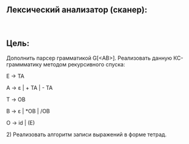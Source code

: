 <!DOCTYPE html>
<html lang="ru">
<head>
    <meta charset="UTF-8">
    <meta name="viewport" content="width=device-width, initial-scale=1.0">
</head>
<body>
    <h2>Лексический анализатор (сканер):</h2>
    <img src="https://github.com/bruhspirit/coursework/assets/160126744/c24d0b59-ca46-4141-8299-217bc3ec960c" alt="">
    <img src="https://github.com/bruhspirit/lab5/assets/160126744/27c7fbe3-7ad7-451f-860a-e516fa3a7ac6" alt="">
    <img src="https://github.com/bruhspirit/lab5/assets/160126744/207e09d3-893f-4d4c-aee6-134d71ec849f" alt="">
    <img src="https://github.com/bruhspirit/lab5/assets/160126744/f434c265-ff7c-4ef8-aec5-962e0e086b2f" alt="">
    <img src="https://github.com/bruhspirit/lab5/assets/160126744/179b7d38-5c57-4919-8c4c-ad9314f0e42c" alt="">
    <h2>Цель:</h2>
    <p>Дополнить парсер грамматикой G[<АВ>]. Реализовать данную КС-граммматику методом рекурсивного спуска:</p>
    <p> E → TA </p>
    <p>A → ε | + TA | - TA </p>
    <p>T → ОВ </p>
    <p>В → ε | *ОВ | /ОВ </p>
    <p>О → id | (E)  </p>
    <p>2) Реализовать алгоритм записи выражений в форме тетрад.<p>
</html>

